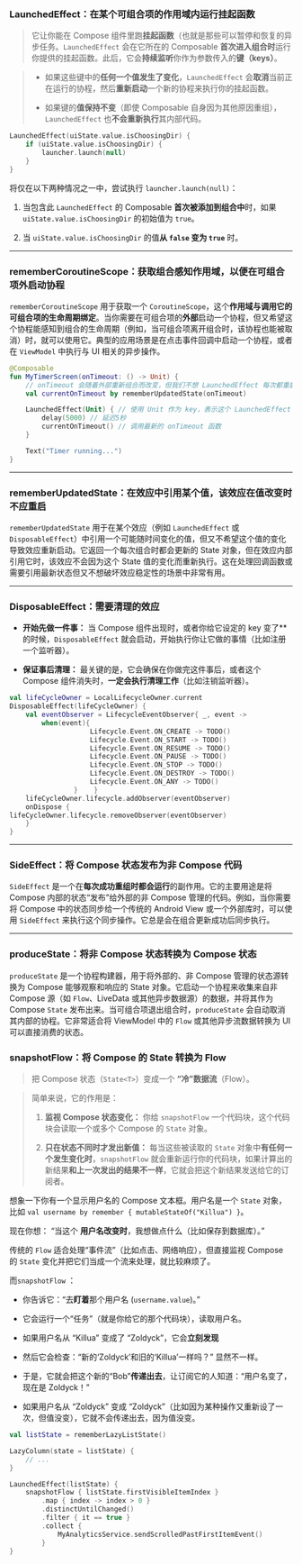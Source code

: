 ### **LaunchedEffect：在某个可组合项的作用域内运行挂起函数**

> 它让你能在 Compose 组件里跑**挂起函数**（也就是那些可以暂停和恢复的异步任务。`LaunchedEffect` 会在它所在的 Composable **首次进入组合时**运行你提供的挂起函数。此后，它会**持续监听**你作为参数传入的**键（keys）**。

> - 如果这些键中的**任何一个值发生了变化**，`LaunchedEffect` 会**取消**当前正在运行的协程，然后**重新启动**一个新的协程来执行你的挂起函数。
>     
> - 如果键的**值保持不变**（即使 Composable 自身因为其他原因重组），`LaunchedEffect` 也**不会重新执行**其内部代码。

```kotlin
LaunchedEffect(uiState.value.isChoosingDir) {
    if (uiState.value.isChoosingDir) {
        launcher.launch(null)
    }
}
```

将仅在以下两种情况之一中，尝试执行 `launcher.launch(null)`：

1. 当包含此 `LaunchedEffect` 的 Composable **首次被添加到组合中**时，如果 `uiState.value.isChoosingDir` 的初始值为 `true`。
    
2. 当 `uiState.value.isChoosingDir` 的值**从 `false` 变为 `true`** 时。

---

### **rememberCoroutineScope：获取组合感知作用域，以便在可组合项外启动协程**

`rememberCoroutineScope` 用于获取一个 `CoroutineScope`，这个**作用域与调用它的可组合项的生命周期绑定**。当你需要在可组合项的**外部**启动一个协程，但又希望这个协程能感知到组合的生命周期（例如，当可组合项离开组合时，该协程也能被取消）时，就可以使用它。典型的应用场景是在点击事件回调中启动一个协程，或者在 `ViewModel` 中执行与 UI 相关的异步操作。

```kotlin
@Composable
fun MyTimerScreen(onTimeout: () -> Unit) {
    // onTimeout 会随着外部重新组合而改变，但我们不想 LaunchedEffect 每次都重启
    val currentOnTimeout by rememberUpdatedState(onTimeout)

    LaunchedEffect(Unit) { // 使用 Unit 作为 key，表示这个 LaunchedEffect 只会运行一次
        delay(5000) // 延迟5秒
        currentOnTimeout() // 调用最新的 onTimeout 函数
    }

    Text("Timer running...")
}
```
---

### **rememberUpdatedState：在效应中引用某个值，该效应在值改变时不应重启**

`rememberUpdatedState` 用于在某个效应（例如 `LaunchedEffect` 或 `DisposableEffect`）中引用一个可能随时间变化的值，但又不希望这个值的变化导致效应重新启动。它返回一个每次组合时都会更新的 State 对象，但在效应内部引用它时，该效应不会因为这个 State 值的变化而重新执行。这在处理回调函数或需要引用最新状态但又不想破坏效应稳定性的场景中非常有用。

---

### **DisposableEffect：需要清理的效应**

- **开始先做一件事：** 当 Compose 组件出现时，或者你给它设定的 key 变了**的时候，`DisposableEffect` 就会启动，开始执行你让它做的事情（比如注册一个监听器）。
    
- **保证事后清理：** 最关键的是，它会确保在你做完这件事后，或者这个 Compose 组件消失时，**一定会执行清理工作**（比如注销监听器）。

```kotlin
val lifeCycleOwner = LocalLifecycleOwner.current  
DisposableEffect(lifeCycleOwner) {  
    val eventObserver = LifecycleEventObserver{ _, event ->   
		when(event){  
		            Lifecycle.Event.ON_CREATE -> TODO()  
		            Lifecycle.Event.ON_START -> TODO()  
		            Lifecycle.Event.ON_RESUME -> TODO()  
		            Lifecycle.Event.ON_PAUSE -> TODO()  
		            Lifecycle.Event.ON_STOP -> TODO()  
		            Lifecycle.Event.ON_DESTROY -> TODO()  
		            Lifecycle.Event.ON_ANY -> TODO()  
		        }    }  
    lifeCycleOwner.lifecycle.addObserver(eventObserver)  
    onDispose {   
lifeCycleOwner.lifecycle.removeObserver(eventObserver)  
    }  
}
```
---

### **SideEffect：将 Compose 状态发布为非 Compose 代码**

`SideEffect` 是一个在**每次成功重组时都会运行**的副作用。它的主要用途是将 Compose 内部的状态“发布”给外部的非 Compose 管理的代码。例如，当你需要将 Compose 中的状态同步给一个传统的 Android View 或一个外部库时，可以使用 `SideEffect` 来执行这个同步操作。它总是会在组合更新成功后同步执行。

---

### **produceState：将非 Compose 状态转换为 Compose 状态**

`produceState` 是一个协程构建器，用于将外部的、非 Compose 管理的状态源转换为 Compose 能够观察和响应的 State 对象。它启动一个协程来收集来自非 Compose 源（如 `Flow`、LiveData 或其他异步数据源）的数据，并将其作为 Compose `State` 发布出来。当可组合项退出组合时，`produceState` 会自动取消其内部的协程。它非常适合将 ViewModel 中的 `Flow` 或其他异步流数据转换为 UI 可以直接消费的状态。


### **snapshotFlow：将 Compose 的 State 转换为 Flow**

> 把 Compose 状态（`State<T>`）变成一个 **“冷”数据流**（Flow）。

> 简单来说，它的作用是：
> 
> 1. **监视 Compose 状态变化：** 你给 `snapshotFlow` 一个代码块，这个代码块会读取一个或多个 Compose 的 `State` 对象。
>     
> 2. **只在状态不同时才发出新值：** 每当这些被读取的 `State` 对象中**有任何一个发生变化时**，`snapshotFlow` 就会重新运行你的代码块，如果计算出的新结果**和上一次发出的结果不一样**，它就会把这个新结果发送给它的订阅者。


想象一下你有一个显示用户名的 Compose 文本框。用户名是一个 `State` 对象，比如 `val username by remember { mutableStateOf("Killua") }`。

现在你想： “当这个 **用户名改变时**，我想做点什么（比如保存到数据库）。”

传统的 `Flow` 适合处理“事件流”（比如点击、网络响应），但直接监视 Compose 的 `State` 变化并把它们当成一个流来处理，就比较麻烦了。

而`snapshotFlow` ：

- 你告诉它：“去**盯着**那个用户名 (`username.value`)。”
    
- 它会运行一个“任务”（就是你给它的那个代码块），读取用户名。
    
- 如果用户名从 “Killua” 变成了 “Zoldyck”，它会**立刻发现**
    
- 然后它会检查：“新的‘Zoldyck’和旧的‘Killua’一样吗？” 显然不一样。
    
- 于是，它就会把这个新的“Bob”**传递出去**，让订阅它的人知道：“用户名变了，现在是 Zoldyck！”
    
- 如果用户名从 “Zoldyck” 变成 “Zoldyck”（比如因为某种操作又重新设了一次，但值没变），它就不会传递出去，因为值没变。

```kotlin
val listState = rememberLazyListState()

LazyColumn(state = listState) {
    // ...
}

LaunchedEffect(listState) {
    snapshotFlow { listState.firstVisibleItemIndex }
        .map { index -> index > 0 }
        .distinctUntilChanged()
        .filter { it == true }
        .collect {
            MyAnalyticsService.sendScrolledPastFirstItemEvent()
        }
}
```